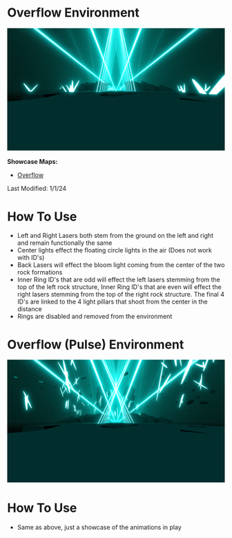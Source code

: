# Overflow Environment
![Overflow Environment](Overflow.png)

**Showcase Maps:**
- [Overflow](https://beatsaver.com/maps/38836)

Last Modified: 1/1/24

# How To Use

- Left and Right Lasers both stem from the ground on the left and right and remain functionally the same
- Center lights effect the floating circle lights in the air (Does not work with ID's)
- Back Lasers will effect the bloom light coming from the center of the two rock formations
- Inner Ring ID's that are odd will effect the left lasers stemming from the top of the left rock structure, Inner Ring ID's that are even will effect the right lasers stemming from the top of the right rock structure. The final 4 ID's are linked to the 4 light pillars that shoot from the center in the distance
- Rings are disabled and removed from the environment

# Overflow (Pulse) Environment
![Overflow (Pulse) Environment](Overflow%20(Pulse).png)

# How To Use

- Same as above, just a showcase of the animations in play
